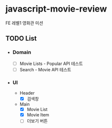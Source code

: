 # javascript-movie-review

FE 레벨1 영화관 미션

## TODO List

- ### Domain

  - [ ] Movie Lists - Popular API 테스트
  - [ ] Search - Movie API 테스트

- ### UI
  - Header
    - [x] 검색창
  - Main
    - [x] Movie List
    - [x] Movie Item
    - [ ] 더보기 버튼
